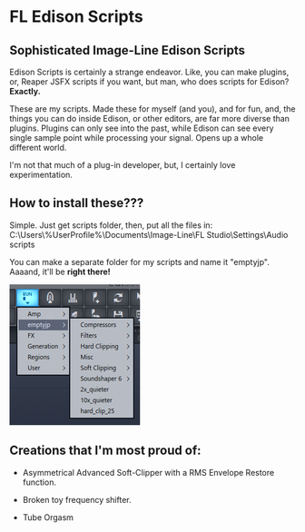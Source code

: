 # FL Edison Scripts
## Sophisticated Image-Line Edison Scripts
Edison Scripts is certainly a strange endeavor. Like, you can make plugins, or, Reaper JSFX scripts if you want, but man, who does scripts for Edison? **Exactly.**

These are my scripts. Made these for myself (and you), and for fun, and, the things you can do inside Edison, or other editors, are far more diverse than plugins. Plugins can only see into the past, while Edison can see every single sample point while processing your signal. Opens up a whole different world.

I'm not that much of a plug-in developer, but, I certainly love experimentation.

## How to install these???

Simple. Just get scripts folder, then, put all the files in:
C:\Users\\%UserProfile%\Documents\Image-Line\FL Studio\Settings\Audio scripts

You can make a separate folder for my scripts and name it "emptyjp".
Aaaand, it'll be **right there!**

![Love](/img/itshere.png?raw=true "Your lovely scripts")

## Creations that I'm most proud of:

* Asymmetrical Advanced Soft-Clipper with a RMS Envelope Restore function.

* Broken toy frequency shifter.

* Tube Orgasm
